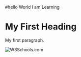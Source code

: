 #hello World I am Learning
<html>
<body>

<h1>My First Heading</h1>
<p>My first paragraph.</p>
<img src="https://i.insider.com/5d52d4b8cd97840fe250aa5d?width=1136&format=jpeg" alt="W3Schools.com">
<map name ="Bugatti la voiture noire">
  <area shape="rect" coords="280,750,270,350"
        alt="Bugatti la voiture noire" href="https://www.bugatti.com/la-voiture-noire/">
</map>
<style>
body {
  background-image: url('img_girl.jpg');
}
</style>
</body>
</html>
